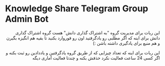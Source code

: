 # Knowledge Share Telegram Group Admin Bot

<div dir="rtl">
این ربات برای مدیریت گروه "به اشتراک گذاری دانش" هست
گروه اشتراک گذاری دانش برای اینه که اگر مطلبی رو یادگرفتید اون رو فوروارد بکنید تا بقیه هم انگیزه بگیرن و هم منبع برای یادگیری داشته باشن :)

این ربات برای اینه که تعداد چیزایی که از طریق گروه یادگرفتین و یاددادین رو ثبت بکنه و اگر کسی 24 ساعت فعالیت نکرد حذفش بکنه و چندتا فعالیت آماری دیگه

</div>
